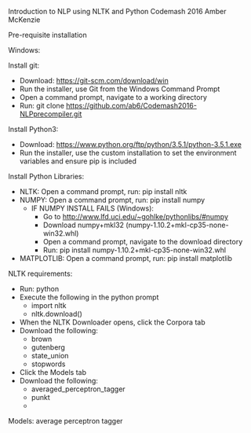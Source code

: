 Introduction to NLP using NLTK and Python
Codemash 2016
Amber McKenzie

Pre-requisite installation

Windows:

Install git:
- Download: https://git-scm.com/download/win
- Run the installer, use Git from the Windows Command Prompt
- Open a command prompt, navigate to a working directory
- Run: git clone https://github.com/ab6/Codemash2016-NLPprecompiler.git

Install Python3:
- Download: https://www.python.org/ftp/python/3.5.1/python-3.5.1.exe
- Run the installer, use the custom installation to set the environment variables and ensure pip is included

Install Python Libraries:
- NLTK: Open a command prompt, run: pip install nltk
- NUMPY: Open a command prompt, run: pip install numpy
  - IF NUMPY INSTALL FAILS (Windows): 
    - Go to http://www.lfd.uci.edu/~gohlke/pythonlibs/#numpy
    - Download numpy+mkl32 (numpy-1.10.2+mkl-cp35-none-win32.whl)
    - Open a command prompt, navigate to the download directory 
    - Run: pip install numpy-1.10.2+mkl-cp35-none-win32.whl
- MATPLOTLIB: Open a command prompt, run: pip install matplotlib

NLTK requirements:
- Run: python
- Execute the following in the python prompt
  - import nltk
  - nltk.download()
- When the NLTK Downloader opens, click the Corpora tab
- Download the following: 
  - brown
  - gutenberg
  - state_union
  - stopwords
- Click the Models tab
- Download the following:
  - averaged_perceptron_tagger 
  - punkt
  - 
  
Models:
average perceptron tagger
